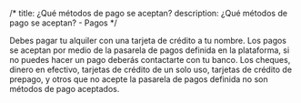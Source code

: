 /*title: ¿Qué métodos de pago se aceptan?description: ¿Qué métodos de pago se aceptan? - Pagos*/Debes pagar tu alquiler con una tarjeta de crédito a tu nombre. Los pagos se aceptan por medio de la pasarela de pagos definida en la plataforma, si no puedes hacer un pago deberás contactarte con tu banco.Los cheques, dinero en efectivo, tarjetas de crédito de un solo uso, tarjetas de crédito de prepago, y otros que no acepte la pasarela de pagos definida no son métodos de pago aceptados.
